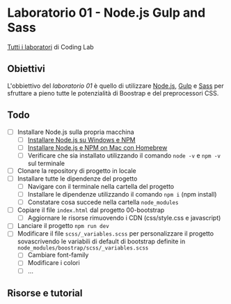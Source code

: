 # Laboratorio 01 - Node.js Gulp and Sass
[Tutti i laboratori](https://github.com/Mekit/coding-lab) di Coding Lab

## Obiettivi

L'obbiettivo del *laboratorio 01* è quello di utilizzare [Node.js](https://nodejs.org/it/), [Gulp](https://gulpjs.com/) e [Sass](https://sass-lang.com/) per sfruttare a pieno tutte le potenzialità di Boostrap e del preprocessori CSS.

## Todo

- [ ] Installare Node.js sulla propria macchina
	- [ ] [Installare Node.js su Windows e NPM](https://phoenixnap.com/kb/install-node-js-npm-on-windows)
	- [ ] [Installare Node.js e NPM on Mac con Homebrew](https://medium.com/@hayasnc/how-to-install-nodejs-and-npm-on-mac-using-homebrew-b33780287d8f)
	- [ ] Verificare che sia installato utilizzando il comando `node -v` e `npm -v` sul terminale
- [ ] Clonare la repository di progetto in locale
- [ ] Installare tutte le dipendenze del progetto
  - [ ] Navigare con il terminale nella cartella del progetto
  - [ ] Installare le dipendenze utilizzando il comando `npm i` (npm install)
  - [ ] Constatare cosa succede nella cartella `node_modules`
- [ ] Copiare il file `index.html` dal progetto 00-bootstrap
	- [ ] Aggiornare le risorse rimuovendo i CDN (css/style.css e javascript)
- [ ] Lanciare il progetto `npm run dev`
- [ ] Modificare il file `scss/_variables.scss` per personalizzare il progetto sovascrivendo le variabili di default di bootstrap definite in `node_modules/boostrap/scss/_variables.scss`
  - [ ] Cambiare font-family
  - [ ] Modificare i colori
  - [ ] ...

## Risorse e tutorial

